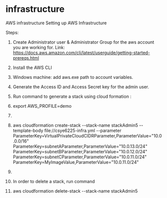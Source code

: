 # infrastructure
AWS infrastructure
Setting up AWS Infrastructure

Steps:
1. Create Administrator user & Administrator Group for the aws account you are working for. Link: https://docs.aws.amazon.com/cli/latest/userguide/getting-started-prereqs.html
2. Install the AWS CLI
3. Windows machine: add aws.exe path to account variables.
4. Generate the Access ID and Access Secret key for the admin user.
5. Run command to generate a stack using cloud formation :
6. export AWS_PROFILE=demo
7.  
8. aws cloudformation create-stack --stack-name stackAdmin5 --template-body file://csye6225-infra.yml --parameter ParameterKey=VirtualPrivateCloudCIDRParameter,ParameterValue="10.0.0.0/16" ParameterKey=subnetAParameter,ParameterValue="10.0.13.0/24" ParameterKey=subnetBParameter,ParameterValue="10.0.12.0/24" 
ParameterKey=subnetCParameter,ParameterValue="10.0.11.0/24"
ParameterKey=MyImageValue,ParameterValue="10.0.11.0/24"

9. 
9. In order to delete a stack, run command 
10. aws cloudformation delete-stack --stack-name stackAdmin5

